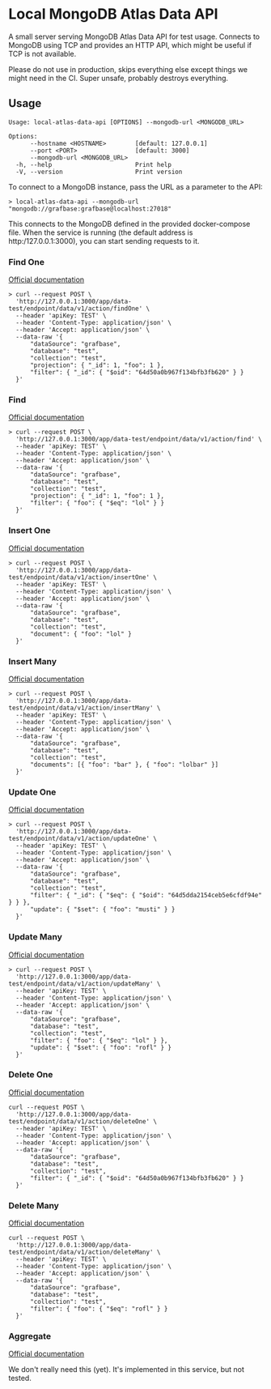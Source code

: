 # Local MongoDB Atlas Data API

A small server serving MongoDB Atlas Data API for test usage.
Connects to MongoDB using TCP and provides an HTTP API, which
might be useful if TCP is not available.

Please do not use in production, skips everything else except
things we might need in the CI. Super unsafe, probably destroys
everything.

## Usage

```console
Usage: local-atlas-data-api [OPTIONS] --mongodb-url <MONGODB_URL>

Options:
      --hostname <HOSTNAME>        [default: 127.0.0.1]
      --port <PORT>                [default: 3000]
      --mongodb-url <MONGODB_URL>  
  -h, --help                       Print help
  -V, --version                    Print version
```

To connect to a MongoDB instance, pass the URL as a parameter to
the API:

```console
> local-atlas-data-api --mongodb-url "mongodb://grafbase:grafbase@localhost:27018"
```

This connects to the MongoDB defined in the provided docker-compose
file. When the service is running (the default address is http:/127.0.0.1:3000),
you can start sending requests to it.

### Find One

[Official documentation](https://www.mongodb.com/docs/atlas/app-services/data-api/openapi/#operation/findOne)

```console
> curl --request POST \
  'http://127.0.0.1:3000/app/data-test/endpoint/data/v1/action/findOne' \
  --header 'apiKey: TEST' \
  --header 'Content-Type: application/json' \
  --header 'Accept: application/json' \
  --data-raw '{
      "dataSource": "grafbase",
      "database": "test",
      "collection": "test",
      "projection": { "_id": 1, "foo": 1 },
      "filter": { "_id": { "$oid": "64d50a0b967f134bfb3fb620" } }
  }'
```

### Find

[Official documentation](https://www.mongodb.com/docs/atlas/app-services/data-api/openapi/#operation/find)

```console
> curl --request POST \
  'http://127.0.0.1:3000/app/data-test/endpoint/data/v1/action/find' \
  --header 'apiKey: TEST' \
  --header 'Content-Type: application/json' \
  --header 'Accept: application/json' \
  --data-raw '{
      "dataSource": "grafbase",
      "database": "test",
      "collection": "test",
      "projection": { "_id": 1, "foo": 1 },
      "filter": { "foo": { "$eq": "lol" } }
  }'
```

### Insert One

[Official documentation](https://www.mongodb.com/docs/atlas/app-services/data-api/openapi/#operation/insertOne)

```console
> curl --request POST \
  'http://127.0.0.1:3000/app/data-test/endpoint/data/v1/action/insertOne' \
  --header 'apiKey: TEST' \
  --header 'Content-Type: application/json' \
  --header 'Accept: application/json' \
  --data-raw '{
      "dataSource": "grafbase",
      "database": "test",
      "collection": "test",
      "document": { "foo": "lol" }
  }'
```

### Insert Many

[Official documentation](https://www.mongodb.com/docs/atlas/app-services/data-api/openapi/#operation/insertMany)

```console
> curl --request POST \
  'http://127.0.0.1:3000/app/data-test/endpoint/data/v1/action/insertMany' \
  --header 'apiKey: TEST' \
  --header 'Content-Type: application/json' \
  --header 'Accept: application/json' \
  --data-raw '{
      "dataSource": "grafbase",
      "database": "test",
      "collection": "test",
      "documents": [{ "foo": "bar" }, { "foo": "lolbar" }]
  }'
```

### Update One

[Official documentation](https://www.mongodb.com/docs/atlas/app-services/data-api/openapi/#operation/updateOne)

```console
> curl --request POST \
  'http://127.0.0.1:3000/app/data-test/endpoint/data/v1/action/updateOne' \
  --header 'apiKey: TEST' \
  --header 'Content-Type: application/json' \
  --header 'Accept: application/json' \
  --data-raw '{
      "dataSource": "grafbase",
      "database": "test",
      "collection": "test",
      "filter": { "_id": { "$eq": { "$oid": "64d5dda2154ceb5e6cfdf94e" } } },
      "update": { "$set": { "foo": "musti" } }
  }'
```

### Update Many

[Official documentation](https://www.mongodb.com/docs/atlas/app-services/data-api/openapi/#operation/updateMany)

```console
> curl --request POST \
  'http://127.0.0.1:3000/app/data-test/endpoint/data/v1/action/updateMany' \
  --header 'apiKey: TEST' \
  --header 'Content-Type: application/json' \
  --header 'Accept: application/json' \
  --data-raw '{
      "dataSource": "grafbase",
      "database": "test",
      "collection": "test",
      "filter": { "foo": { "$eq": "lol" } },
      "update": { "$set": { "foo": "rofl" } }
  }'
```

### Delete One

[Official documentation](https://www.mongodb.com/docs/atlas/app-services/data-api/openapi/#operation/deleteOne)

```console
curl --request POST \
  'http://127.0.0.1:3000/app/data-test/endpoint/data/v1/action/deleteOne' \
  --header 'apiKey: TEST' \
  --header 'Content-Type: application/json' \
  --header 'Accept: application/json' \
  --data-raw '{
      "dataSource": "grafbase",
      "database": "test",
      "collection": "test",
      "filter": { "_id": { "$oid": "64d50a0b967f134bfb3fb620" } }
  }'
```

### Delete Many

[Official documentation](https://www.mongodb.com/docs/atlas/app-services/data-api/openapi/#operation/deleteMany)

```console
curl --request POST \
  'http://127.0.0.1:3000/app/data-test/endpoint/data/v1/action/deleteMany' \
  --header 'apiKey: TEST' \
  --header 'Content-Type: application/json' \
  --header 'Accept: application/json' \
  --data-raw '{
      "dataSource": "grafbase",
      "database": "test",
      "collection": "test",
      "filter": { "foo": { "$eq": "rofl" } }
  }'
```

### Aggregate

[Official documentation](https://www.mongodb.com/docs/atlas/app-services/data-api/openapi/#operation/aggregate)

We don't really need this (yet). It's implemented in this service, but not tested.
